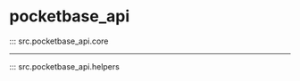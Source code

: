 <!--
 Copyright (c) 2023 Rafael F.M. & Reinaldo
 
 This software is released under the MIT License.
 https://opensource.org/licenses/MIT
-->
# pocketbase_api


::: src.pocketbase_api.core

___

::: src.pocketbase_api.helpers

